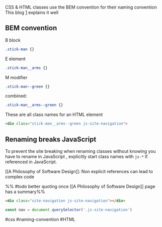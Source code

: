 CSS & HTML classes use the BEM convention for their naming convention 
This blog [1] explains it well

## BEM convention

B block
```CSS
.stick-man {}
```

E element
```CSS
.stick-man__arms {}
```

M modifier
```CSS
.stick-man--green {}
```

combined:
```CSS
.stick-man__arms--green {}
```

These are all class names for an HTML element
```HTML
<div class="stick-man__arms--green js-site-navigation">
```

## Renaming breaks JavaScript 

To prevent the site breaking when renaming classes without knowing you have to rename in JavaScript , explicitly start class names with `js-*` if referenced in JavaScript.

 [[A Philosophy of Software Design]]: Non explicit references can lead to complex code
 
%% #todo better quoting once [[A Philosophy of Software Design]] page has a summary%% 

```HTML
<div class="site-navigation js-site-navigation"></div>
```

```JavaScript
const nav = document.querySelector('.js-site-navigation')
```

#css #naming-convention #HTML

[1]: https://www.freecodecamp.org/news/css-naming-conventions-that-will-save-you-hours-of-debugging-35cea737d849